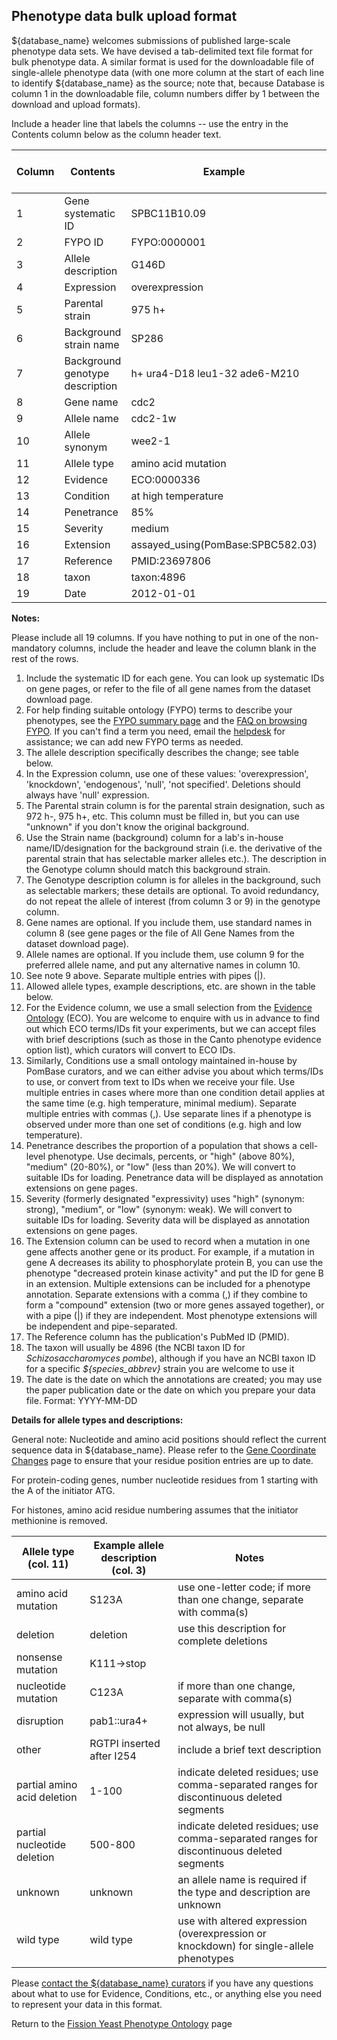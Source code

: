 ## Phenotype data bulk upload format

${database_name} welcomes submissions of published large-scale phenotype data
sets. We have devised a tab-delimited text file format for bulk
phenotype data. A similar format is used for the downloadable file of
single-allele phenotype data (with one more column at the start of
each line to identify ${database_name} as the source; note that, because
Database is column 1 in the downloadable file, column numbers differ
by 1 between the download and upload formats).

Include a header line that labels the columns -- use the entry in the
Contents column below as the column header text.

Column | Contents | Example | Mandatory? | Multiple entries allowed?
-------|----------|---------|------------|--------------------------
1 | Gene systematic ID | SPBC11B10.09 | Yes | No
2 | FYPO ID | FYPO:0000001 | Yes | No
3 | Allele description | G146D | Yes | No
4 | Expression | overexpression | Yes | No
5 | Parental strain | 975 h+ | Yes | No
6 | Background strain name | SP286 | No | No
7 | Background genotype description | h+ ura4-D18 leu1-32 ade6-M210 | No | No
8 | Gene name | cdc2 | No | No
9 | Allele name | cdc2-1w | No | No
10 | Allele synonym | wee2-1 | No | Yes
11 | Allele type | amino acid mutation | Yes | No
12 | Evidence | ECO:0000336 | Yes | No
13 | Condition | at high temperature | Yes | Yes
14 | Penetrance | 85% | No | No
15 | Severity | medium | No | No
16 | Extension | assayed\_using(PomBase:SPBC582.03) | No | Yes
17 | Reference | PMID:23697806 | Yes | No
18 | taxon | taxon:4896 | Yes | No
19 | Date | 2012-01-01 | Yes | No

**Notes:**

Please include all 19 columns. If you have nothing to put in one of
the non-mandatory columns, include the header and leave the column
blank in the rest of the rows.

1.  Include the systematic ID for each gene. You can look up
    systematic IDs on gene pages, or refer to the file of all gene
    names from the dataset download page.
2.  For help finding suitable ontology (FYPO) terms to describe your
    phenotypes, see the [FYPO summary page](browse-curation/fission-yeast-phenotype-ontology) and the
    [FAQ on browsing FYPO](/faq/how-can-i-browse-phenotype-ontology-fypo). If you can't
    find a term you need, email the
    [helpdesk](mailto:helpdesk@pombase.org) for assistance; we can add
    new FYPO terms as needed.
3.  The allele description specifically describes the change; see
    table below.
4.  In the Expression column, use one of these values:
    'overexpression', 'knockdown', 'endogenous', 'null', 'not
    specified'. Deletions should always have 'null' expression.
5.  The Parental strain column is for the parental strain designation,
    such as 972 h-, 975 h+, etc. This column must be filled in, but
    you can use "unknown" if you don't know the original background.
6.  Use the Strain name (background) column for a lab's in-house
    name/ID/designation for the background strain (i.e. the derivative
    of the parental strain that has selectable marker alleles
    etc.). The description in the Genotype column should match this
    background strain.
7.  The Genotype description column is for alleles in the background,
    such as selectable markers; these details are optional. To avoid
    redundancy, do not repeat the allele of interest (from column 3 or 9) in the genotype column.
8.  Gene names are optional. If you include them, use standard names
    in column 8 (see gene pages or the file of All Gene Names from the
    dataset download page).
9.  Allele names are optional. If you include them, use column 9 for
    the preferred allele name, and put any alternative names in column 10.
10. See note 9 above. Separate multiple entries with pipes (|).
11. Allowed allele types, example descriptions, etc. are shown in the
    table below.
12. For the Evidence column, we use a small selection from the
    [Evidence Ontology](http://www.evidenceontology.org/) (ECO). You
    are welcome to enquire with us in advance to find out which ECO
    terms/IDs fit your experiments, but we can accept files with brief
    descriptions (such as those in the Canto phenotype evidence option
    list), which curators will convert to ECO IDs.
13. Similarly, Conditions use a small ontology maintained in-house by
    PomBase curators, and we can either advise you about which
    terms/IDs to use, or convert from text to IDs when we receive your
    file. Use multiple entries in cases where more than one condition
    detail applies at the same time (e.g. high temperature, minimal
    medium). Separate multiple entries with commas (,). Use separate
    lines if a phenotype is observed under more than one set of
    conditions (e.g. high and low temperature).
14. Penetrance describes the proportion of a population that shows a
    cell-level phenotype. Use decimals, percents, or "high" (above
    80%), "medium" (20-80%), or "low" (less than 20%). We will convert
    to suitable IDs for loading. Penetrance data will be displayed as
    annotation extensions on gene pages.
15. Severity (formerly designated "expressivity) uses "high" (synonym:
    strong), "medium", or "low" (synonym: weak). We will convert to
    suitable IDs for loading. Severity data will be displayed as
    annotation extensions on gene pages.
16. The Extension column can be used to record when a mutation in one
    gene affects another gene or its product. For example, if a
    mutation in gene A decreases its ability to phosphorylate protein
    B, you can use the phenotype "decreased protein kinase activity"
    and put the ID for gene B in an extension. Multiple extensions can
    be included for a phenotype annotation. Separate extensions with a
    comma (,) if they combine to form a "compound" extension (two or
    more genes assayed together), or with a pipe (|) if they are
    independent. Most phenotype extensions will be independent and
    pipe-separated.
17. The Reference column has the publication's PubMed ID (PMID).
18. The taxon will usually be 4896 (the NCBI taxon ID for
    *Schizosaccharomyces pombe*), although if you have an NCBI taxon ID
    for a specific *${species_abbrev}* strain you are welcome to use it
19. The date is the date on which the annotations are created; you may
    use the paper publication date or the date on which you prepare
    your data file. Format: YYYY-MM-DD

**Details for allele types and descriptions:**

General note: Nucleotide and amino acid positions should reflect the
current sequence data in ${database_name}. Please refer to the [Gene Coordinate Changes](status/gene-coordinate-changes) 
page to ensure that your residue position entries are up to date.

For protein-coding genes, number nucleotide residues from 1 starting
with the A of the initiator ATG.

For histones, amino acid residue numbering assumes that the initiator
methionine is removed.

Allele type (col. 11) | Example allele description (col. 3) | Notes
----------------------|-------------------------------------|------
amino acid mutation | S123A | use one-letter code; if more than one change, separate with comma(s)
deletion | deletion | use this description for complete deletions
nonsense mutation | K111->stop |  
nucleotide mutation | C123A | if more than one change, separate with comma(s)
disruption | pab1::ura4+ | expression will usually, but not always, be null
other | RGTPI inserted after I254 | include a brief text description
partial amino acid deletion | 1-100 | indicate deleted residues; use comma-separated ranges for discontinuous deleted segments
partial nucleotide deletion | 500-800 | indicate deleted residues; use comma-separated ranges for discontinuous deleted segments
unknown | unknown | an allele name is required if the type and description are unknown
wild type | wild type | use with altered expression (overexpression or knockdown) for single-allele phenotypes

Please [contact the ${database_name} curators](mailto:helpdesk@pombase.org) if
you have any questions about what to use for Evidence, Conditions,
etc., or anything else you need to represent your data in this format.

Return to the [Fission Yeast Phenotype Ontology](browse-curation/fission-yeast-phenotype-ontology) page
